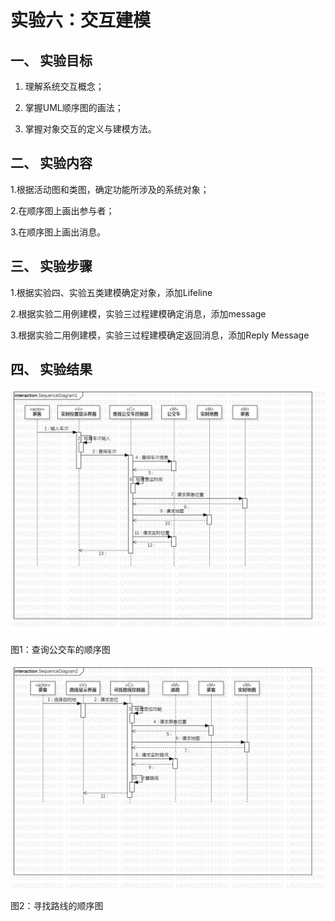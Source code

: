 # 实验六：交互建模

## 一、 实验目标

1. 理解系统交互概念；

2. 掌握UML顺序图的画法；

3. 掌握对象交互的定义与建模方法。

## 二、 实验内容

1.根据活动图和类图，确定功能所涉及的系统对象；

2.在顺序图上画出参与者；

3.在顺序图上画出消息。

## 三、 实验步骤

1.根据实验四、实验五类建模确定对象，添加Lifeline

2.根据实验二用例建模，实验三过程建模确定消息，添加message

3.根据实验二用例建模，实验三过程建模确定返回消息，添加Reply Message

## 四、 实验结果

![查询公交车的顺序图](./SequenceDiagram1.jpg)  

图1：查询公交车的顺序图

![寻找路线的顺序图](./SequenceDiagram2.jpg)  

图2：寻找路线的顺序图